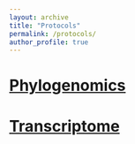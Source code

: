 ```yaml
---
layout: archive
title: "Protocols"
permalink: /protocols/
author_profile: true
---
```


# <a href="../protocols/Phylogenomics.html" target="_blank">Phylogenomics</a>  
# <a href="../protocols/transcriptome.html" target="_blank">Transcriptome</a>  
